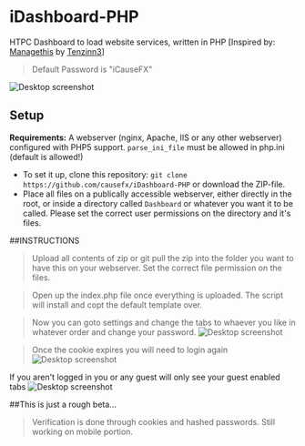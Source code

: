 # iDashboard-PHP
HTPC Dashboard to load website services, written in PHP [Inspired by: [Managethis](https://github.com/Tenzinn3/Managethis) by [Tenzinn3](https://github.com/Tenzinn3)]
>Default Password is "iCauseFX"

![Desktop screenshot](http://i.imgur.com/KKhouUU.png)

## Setup
**Requirements:** A webserver (nginx, Apache, IIS or any other webserver) configured with PHP5 support.
`` parse_ini_file `` must be allowed in php.ini (default is allowed!)
- To set it up, clone this repository:
`` git clone https://github.com/causefx/iDashboard-PHP `` or download the ZIP-file.
- Place all files on a publically accessible webserver, either directly in the root, or inside a directory called ``Dashboard`` or whatever you want it to be called.  Please set the correct user permissions on the directory and it's files.

##INSTRUCTIONS
>Upload all contents of zip or git pull the zip into the folder you want to have this on your webserver.  Set the correct file permission on the files.

>Open up the index.php file once everything is uploaded.  The script will install and copt the default template over.

>Now you can goto settings and change the tabs to whaever you like in whatever order and change your password.
![Desktop screenshot](http://i.imgur.com/6PNff3U.png)

>Once the cookie expires you will need to login again
![Desktop screenshot](http://i.imgur.com/2rlNV5h.png)

If you aren't logged in you or any guest will only see your guest enabled tabs
![Desktop screenshot](http://i.imgur.com/sjwRQpB.png)


##This is just a rough beta...
>Verification is done through cookies and hashed passwords.
>Still working on mobile portion.

